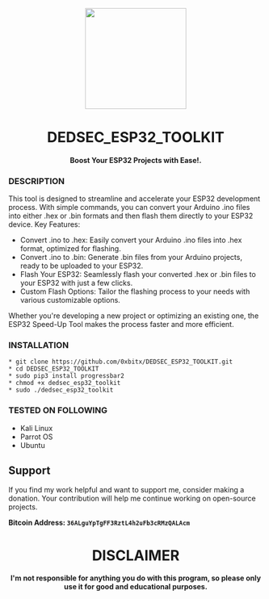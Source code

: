 
<p align="center">
<img src="https://external-content.duckduckgo.com/iu/?u=http%3A%2F%2Fdomoticx.com%2Fwp-content%2Fuploads%2F2016%2F12%2FESP32-chip-icon.png&f=1&nofb=1&ipt=c7c36d6b62875d8e7ef06266350fe014521e7f165d8846f873c48563e5642734&ipo=images", width="200", height="200">
</p>

<h1 align="center"> DEDSEC_ESP32_TOOLKIT </h1>
<h4 align="center"> Boost Your ESP32 Projects with Ease!.</h4>

### DESCRIPTION
This tool is designed to streamline and accelerate your ESP32 development process. With simple commands, you can convert your Arduino .ino files into either .hex or .bin formats and then flash them directly to your ESP32 device.
Key Features:

* Convert .ino to .hex: Easily convert your Arduino .ino files into .hex format, optimized for flashing.
* Convert .ino to .bin: Generate .bin files from your Arduino projects, ready to be uploaded to your ESP32.
* Flash Your ESP32: Seamlessly flash your converted .hex or .bin files to your ESP32 with just a few clicks.
* Custom Flash Options: Tailor the flashing process to your needs with various customizable options.

Whether you're developing a new project or optimizing an existing one, the ESP32 Speed-Up Tool makes the process faster and more efficient.

### INSTALLATION
    * git clone https://github.com/0xbitx/DEDSEC_ESP32_TOOLKIT.git
    * cd DEDSEC_ESP32_TOOLKIT
    * sudo pip3 install progressbar2
    * chmod +x dedsec_esp32_toolkit
    * sudo ./dedsec_esp32_toolkit

### TESTED ON FOLLOWING
* Kali Linux 
* Parrot OS 
* Ubuntu

## Support

If you find my work helpful and want to support me, consider making a donation. Your contribution will help me continue working on open-source projects.

**Bitcoin Address: `36ALguYpTgFF3RztL4h2uFb3cRMzQALAcm`**
   
<h1 align="center"> DISCLAIMER </h1>

<h4 align="center">I'm not responsible for anything you do with this program, so please only use it for good and educational purposes. </h4>
